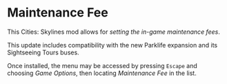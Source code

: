 # Maintenance Fee
This Cities: Skylines mod allows for _setting the in-game maintenance fees_.

This update includes compatibility with the new Parklife expansion and its Sightseeing Tours buses. 

Once installed, the menu may be accessed by pressing `Escape` and choosing _Game Options_, then locating _Maintenance Fee_ in the list. 
